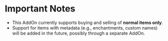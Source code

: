 # Important Notes

- This AddOn currently supports buying and selling of **normal items only**.
- Support for items with metadata (e.g., enchantments, custom names) will be added in the future, possibly through a separate AddOn.
